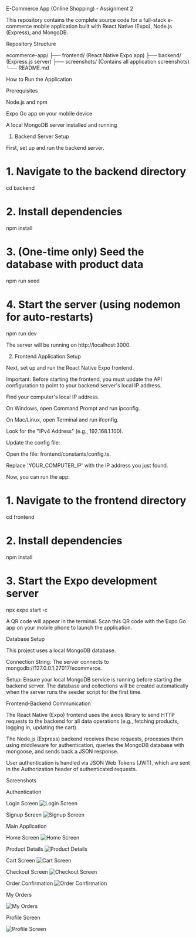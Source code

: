 ﻿E-Commerce App (Online Shopping) - Assignment 2

This repository contains the complete source code for a full-stack e-commerce mobile application built with React Native (Expo), Node.js (Express), and MongoDB.

Repository Structure

ecommerce-app/
├── frontend/          (React Native Expo app)
├── backend/           (Express.js server)
├── screenshots/       (Contains all application screenshots)
└── README.md


How to Run the Application

Prerequisites

Node.js and npm

Expo Go app on your mobile device

A local MongoDB server installed and running

1. Backend Server Setup

First, set up and run the backend server.

# 1. Navigate to the backend directory
cd backend

# 2. Install dependencies
npm install

# 3. (One-time only) Seed the database with product data
npm run seed

# 4. Start the server (using nodemon for auto-restarts)
npm run dev


The server will be running on http://localhost:3000.

2. Frontend Application Setup

Next, set up and run the React Native Expo frontend.

Important: Before starting the frontend, you must update the API configuration to point to your backend server's local IP address.

Find your computer's local IP address.

On Windows, open Command Prompt and run ipconfig.

On Mac/Linux, open Terminal and run ifconfig.

Look for the "IPv4 Address" (e.g., 192.168.1.100).

Update the config file:

Open the file: frontend/constants/config.ts.

Replace 'YOUR_COMPUTER_IP' with the IP address you just found.

Now, you can run the app:

# 1. Navigate to the frontend directory
cd frontend

# 2. Install dependencies
npm install

# 3. Start the Expo development server
npx expo start -c


A QR code will appear in the terminal. Scan this QR code with the Expo Go app on your mobile phone to launch the application.

Database Setup

This project uses a local MongoDB database.

Connection String: The server connects to mongodb://127.0.0.1:27017/ecommerce.

Setup: Ensure your local MongoDB service is running before starting the backend server. The database and collections will be created automatically when the server runs the seeder script for the first time.

Frontend-Backend Communication

The React Native (Expo) frontend uses the axios library to send HTTP requests to the backend for all data operations (e.g., fetching products, logging in, updating the cart).

The Node.js (Express) backend receives these requests, processes them using middleware for authentication, queries the MongoDB database with mongoose, and sends back a JSON response.

User authentication is handled via JSON Web Tokens (JWT), which are sent in the Authorization header of authenticated requests.

Screenshots


Authentication

Login Screen
![Login Screen](screenshots\login-screen.png)

Signup Screen
![Signup Screen](screenshots\signup-screen.png)


Main Application

Home Screen
![Home Screen](screenshots\home-screen.png)

Product Details
![Product Details](screenshots\product-details.png)

Cart Screen
![Cart Screen](screenshots\cart-screen.png)

Checkout Screen
![Checkout Screen](screenshots\checkout-screen.png)

Order Confirmation
![Order Confirmation](screenshots\order-confirmation.png)

My Orders

![My Orders](screenshots\my-orders.png)

Profile Screen

![Profile Screen](screenshots\profile-screen.png)

